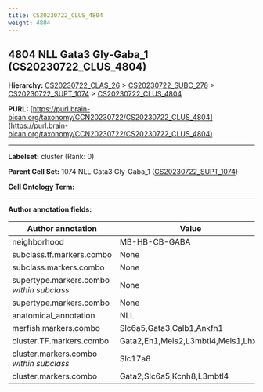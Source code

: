 ```yaml
---
title: CS20230722_CLUS_4804
weight: 4804
---
```

## 4804 NLL Gata3 Gly-Gaba_1 (CS20230722_CLUS_4804)
<b>Hierarchy: </b>
[CS20230722_CLAS_26](../CS20230722_CLAS_26) >
[CS20230722_SUBC_278](../CS20230722_SUBC_278) >
[CS20230722_SUPT_1074](../CS20230722_SUPT_1074) >
[CS20230722_CLUS_4804](../CS20230722_CLUS_4804)

**PURL:** [https://purl.brain-bican.org/taxonomy/CCN20230722/CS20230722_CLUS_4804](https://purl.brain-bican.org/taxonomy/CCN20230722/CS20230722_CLUS_4804)

---


**Labelset:** cluster (Rank: 0)

**Parent Cell Set:** 1074 NLL Gata3 Gly-Gaba_1 ([CS20230722_SUPT_1074](../CS20230722_SUPT_1074))



**Cell Ontology Term:** 

[MARKER GENES.]: #


---

[TRANSFERRED ANNOTATIONS.]: #


[AUTHOR ANNOTATION FIELDS.]: #


**Author annotation fields:**

| Author annotation | Value |
|-------------------|-------|
|neighborhood|MB-HB-CB-GABA|
|subclass.tf.markers.combo|None|
|subclass.markers.combo|None|
|supertype.markers.combo _within subclass_|None|
|supertype.markers.combo|None|
|anatomical_annotation|NLL|
|merfish.markers.combo|Slc6a5,Gata3,Calb1,Ankfn1|
|cluster.TF.markers.combo|Gata2,En1,Meis2,L3mbtl4,Meis1,Lhx1|
|cluster.markers.combo _within subclass_|Slc17a8|
|cluster.markers.combo|Gata2,Slc6a5,Kcnh8,L3mbtl4|
